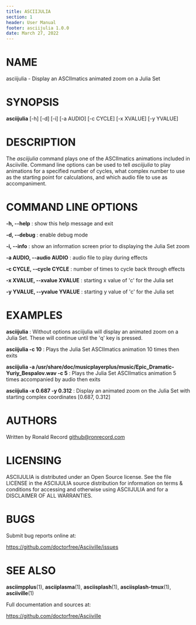 ```yaml
---
title: ASCIIJULIA
section: 1
header: User Manual
footer: asciijulia 1.0.0
date: March 27, 2022
---
```

# NAME
asciijulia - Display an ASCIImatics animated zoom on a Julia Set

# SYNOPSIS
**asciijulia** [-h] [-d] [-i] [-a AUDIO] [-c CYCLE] [-x XVALUE] [-y YVALUE]

# DESCRIPTION
The *asciijulia* command plays one of the ASCIImatics animations included in
Asciiville. Command line options can be used to tell *asciijulia* to play
animations for a specified number of cycles, what complex number to use as the
starting point for calculations, and which audio file to use as accompaniment.

# COMMAND LINE OPTIONS
**-h, --help**
: show this help message and exit

**-d, --debug**
: enable debug mode

**-i, --info**
: show an information screen prior to displaying the Julia Set zoom

**-a AUDIO, --audio AUDIO**
: audio file to play during effects

**-c CYCLE, --cycle CYCLE**
: number of times to cycle back through effects

**-x XVALUE, --xvalue XVALUE**
: starting x value of 'c' for the Julia set

**-y YVALUE, --yvalue YVALUE**
: starting y value of 'c' for the Julia set

# EXAMPLES
**asciijulia**
: Without options asciijulia will display an animated zoom on a Julia Set. These will continue until the 'q' key is pressed.

**asciijulia -c 10**
: Plays the Julia Set ASCIImatics animation 10 times then exits 

**asciijulia -a /usr/share/doc/musicplayerplus/music/Epic_Dramatic-Yuriy_Bespalov.wav -c 5**
: Plays the Julia Set ASCIImatics animation 5 times accompanied by audio then exits 

**asciijulia -x 0.687 -y 0.312**
: Display an animated zoom on the Julia Set with starting complex coordinates [0.687, 0.312]

# AUTHORS
Written by Ronald Record github@ronrecord.com

# LICENSING
ASCIIJULIA is distributed under an Open Source license.
See the file LICENSE in the ASCIIJULIA source distribution
for information on terms &amp; conditions for accessing and
otherwise using ASCIIJULIA and for a DISCLAIMER OF ALL WARRANTIES.

# BUGS
Submit bug reports online at:

https://github.com/doctorfree/Asciiville/issues

# SEE ALSO
**asciimpplus**(1), **asciiplasma**(1), **asciisplash**(1), **asciisplash-tmux**(1), **asciiville**(1)

Full documentation and sources at:

https://github.com/doctorfree/Asciiville

